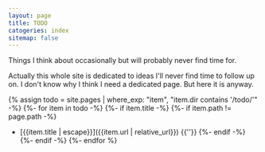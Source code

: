 ```yaml
---
layout: page
title: TODO
catogeries: index
sitemap: false
---
```

Things I think about occasionally but will probably never find time for.

Actually this whole site is dedicated to ideas I'll never find time to
follow up on.  I don't know why I think I need a dedicated page.  But
here it is anyway.

{% assign todo = site.pages | where_exp: "item", "item.dir contains '/todo/'" -%}
{%- for item in todo -%}
  {%- if item.title -%}
    {%- if item.path != page.path -%}
* [{{item.title | escape}}]({{item.url | relative_url}})
{{''}}
    {%- endif -%}
  {%- endif -%}
{%- endfor %}
